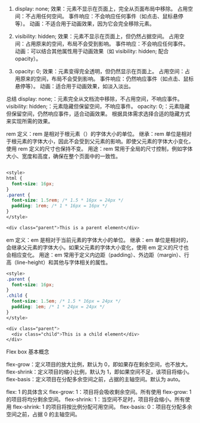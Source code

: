 1. display: none;
效果：元素不显示在页面上，完全从页面布局中移除。
占用空间：不占用任何空间。
事件响应：不会响应任何事件（如点击、鼠标悬停等）。
动画：不适合用于动画效果，因为它会完全移除元素。

2. visibility: hidden;
效果：元素不显示在页面上，但仍然占据空间。
占用空间：占用原来的空间，布局不会受到影响。
事件响应：不会响应任何事件。
动画：可以结合其他属性用于动画效果（如 visibility: hidden; 配合 opacity）。

3. opacity: 0;
效果：元素变得完全透明，但仍然显示在页面上。
占用空间：占用原来的空间，布局不会受到影响。
事件响应：仍然响应事件（如点击、鼠标悬停等）。
动画：适合用于动画效果，如淡入淡出。

总结
display: none;：元素完全从文档流中移除，不占用空间，不响应事件。
visibility: hidden;：元素隐藏但保留空间，不响应事件。
opacity: 0;：元素隐藏但保留空间，仍然响应事件，适合动画效果。
根据具体需求选择合适的隐藏方式来实现所需的效果。

rem
定义：rem 是相对于根元素（<html>）的字体大小的单位。
继承：rem 单位是相对于根元素的字体大小，因此不会受到父元素的影响。即使父元素的字体大小变化，使用 rem 定义的尺寸也保持不变。
用途：rem 常用于全局的尺寸控制，例如字体大小、宽度和高度，确保在整个页面中的一致性。

```css

<style>
html {
  font-size: 16px;
}
.parent {
  font-size: 1.5rem; /* 1.5 * 16px = 24px */
  padding: 1rem; /* 1 * 16px = 16px */
}
</style>

<div class="parent">This is a parent element</div>
```

em
定义：em 是相对于当前元素的字体大小的单位。
继承：em 单位是相对的，会继承父元素的字体大小。如果父元素的字体大小变化，使用 em 定义的尺寸也会相应变化。
用途：em 常用于定义内边距（padding）、外边距（margin）、行高（line-height）和其他与字体相关的属性。

```css
<style>
.parent {
  font-size: 16px;
}
.child {
  font-size: 1.5em; /* 1.5 * 16px = 24px */
  padding: 1em; /* 1 * 24px = 24px */
}
</style>

<div class="parent">
  <div class="child">This is a child element</div>
</div>
```

Flex box 基本概念

flex-grow：定义项目的放大比例，默认为 0，即如果存在剩余空间，也不放大。
flex-shrink：定义项目的缩小比例，默认为 1，即如果空间不足，该项目将缩小。
flex-basis：定义项目在分配多余空间之前，占据的主轴空间。默认为 auto。

flex: 1 的具体含义
flex-grow: 1：项目将会吸收剩余空间。所有使用 flex-grow: 1 的项目将均分剩余空间。
flex-shrink: 1：当空间不足时，项目将会缩小。所有使用 flex-shrink: 1 的项目将按比例分配可用空间。
flex-basis: 0：项目在分配多余空间之前，占据 0 的主轴空间。

